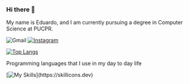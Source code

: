 ### Hi there 👋
My name is Eduardo, and I am currently pursuing a degree in Computer Science at PUCPR.

![Gmail](https://img.shields.io/badge/Gmail-D14836?style=for-the-badge&logo=gmail&logoColor=white)
[![Instagram](https://img.shields.io/badge/Instagram-E4405F?style=for-the-badge&logo=instagram&logoColor=white)](https://instagram.com/edu.lagoo)

[![Top Langs](https://github-readme-stats.vercel.app/api/top-langs/?username=EduLago)](https://github.com/anuraghazra/github-readme-stats)

Programming languages that I use in my day to day life

[![My Skills](https://skillicons.dev/icons?i=py,flask,html,css,js,java,mysql,)](https://skillicons.dev)

